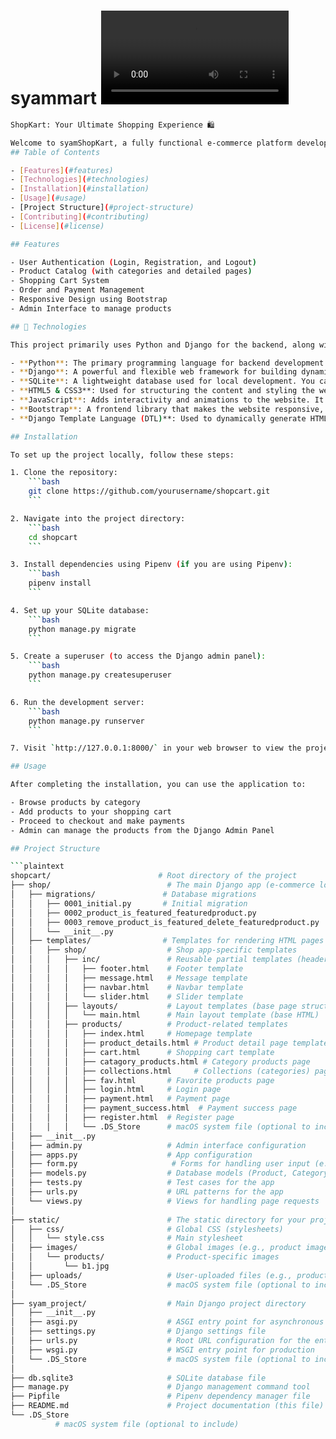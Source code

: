 # syammart <video controls src="static/images/SYAM MART.mp4" title="Title"></video>

```sh
ShopKart: Your Ultimate Shopping Experience 🛍️

Welcome to syamShopKart, a fully functional e-commerce platform developed using Python and Django. This application provides a smooth online shopping experience with an easy-to-navigate interface, real-time database interactions, and a modern design that is responsive and user-friendly.
## Table of Contents

- [Features](#features)
- [Technologies](#technologies)
- [Installation](#installation)
- [Usage](#usage)
- [Project Structure](#project-structure)
- [Contributing](#contributing)
- [License](#license)

## Features

- User Authentication (Login, Registration, and Logout)
- Product Catalog (with categories and detailed pages)
- Shopping Cart System
- Order and Payment Management
- Responsive Design using Bootstrap
- Admin Interface to manage products

## 🧰 Technologies

This project primarily uses Python and Django for the backend, along with other technologies for the frontend and database.

- **Python**: The primary programming language for backend development.
- **Django**: A powerful and flexible web framework for building dynamic web applications. It handles routing, user authentication, and data models.
- **SQLite**: A lightweight database used for local development. You can easily swap it for other databases like PostgreSQL or MySQL.
- **HTML5 & CSS3**: Used for structuring the content and styling the website. CSS ensures the website is responsive and user-friendly.
- **JavaScript**: Adds interactivity and animations to the website. It enhances the user experience by making the UI dynamic.
- **Bootstrap**: A frontend library that makes the website responsive, clean, and modern with pre-designed components and layouts.
- **Django Template Language (DTL)**: Used to dynamically generate HTML by embedding Python-like expressions directly within HTML files.

## Installation

To set up the project locally, follow these steps:

1. Clone the repository:
    ```bash
    git clone https://github.com/yourusername/shopcart.git
    ```

2. Navigate into the project directory:
    ```bash
    cd shopcart
    ```

3. Install dependencies using Pipenv (if you are using Pipenv):
    ```bash
    pipenv install
    ```

4. Set up your SQLite database:
    ```bash
    python manage.py migrate
    ```

5. Create a superuser (to access the Django admin panel):
    ```bash
    python manage.py createsuperuser
    ```

6. Run the development server:
    ```bash
    python manage.py runserver
    ```

7. Visit `http://127.0.0.1:8000/` in your web browser to view the project.

## Usage

After completing the installation, you can use the application to:

- Browse products by category
- Add products to your shopping cart
- Proceed to checkout and make payments
- Admin can manage the products from the Django Admin Panel

## Project Structure

```plaintext
shopcart/                        # Root directory of the project
├── shop/                          # The main Django app (e-commerce logic)
│   ├── migrations/               # Database migrations
│   │   ├── 0001_initial.py       # Initial migration
│   │   ├── 0002_product_is_featured_featuredproduct.py
│   │   ├── 0003_remove_product_is_featured_delete_featuredproduct.py
│   │   └── __init__.py
│   ├── templates/                # Templates for rendering HTML pages
│   │   ├── shop/                  # Shop app-specific templates
│   │   │   ├── inc/               # Reusable partial templates (header, footer, etc.)
│   │   │   │   ├── footer.html    # Footer template
│   │   │   │   ├── message.html   # Message template
│   │   │   │   ├── navbar.html    # Navbar template
│   │   │   │   └── slider.html    # Slider template
│   │   │   ├── layouts/           # Layout templates (base page structure)
│   │   │   │   └── main.html      # Main layout template (base HTML)
│   │   │   ├── products/          # Product-related templates
│   │   │   │   ├── index.html     # Homepage template
│   │   │   │   ├── product_details.html # Product detail page template
│   │   │   │   ├── cart.html      # Shopping cart template
│   │   │   │   ├── catagory_products.html # Category products page
│   │   │   │   ├── collections.html     # Collections (categories) page
│   │   │   │   ├── fav.html       # Favorite products page
│   │   │   │   ├── login.html     # Login page
│   │   │   │   ├── payment.html   # Payment page
│   │   │   │   ├── payment_success.html  # Payment success page
│   │   │   │   ├── register.html  # Register page
│   │   │   │   └── .DS_Store      # macOS system file (optional to include)
│   ├── __init__.py
│   ├── admin.py                   # Admin interface configuration
│   ├── apps.py                    # App configuration
│   ├── form.py                     # Forms for handling user input (e.g., login, registration)
│   ├── models.py                  # Database models (Product, Category, etc.)
│   ├── tests.py                   # Test cases for the app
│   ├── urls.py                    # URL patterns for the app
│   └── views.py                   # Views for handling page requests
│
├── static/                        # The static directory for your project
│   ├── css/                       # Global CSS (stylesheets)
│   │   └── style.css              # Main stylesheet
│   ├── images/                    # Global images (e.g., product images)
│   │   └── products/              # Product-specific images
│   │       └── b1.jpg
│   ├── uploads/                   # User-uploaded files (e.g., product images)
│   └── .DS_Store                  # macOS system file (optional to include)
│
├── syam_project/                  # Main Django project directory
│   ├── __init__.py
│   ├── asgi.py                    # ASGI entry point for asynchronous support
│   ├── settings.py                # Django settings file
│   ├── urls.py                    # Root URL configuration for the entire project
│   ├── wsgi.py                    # WSGI entry point for production
│   └── .DS_Store                  # macOS system file (optional to include)
│
├── db.sqlite3                     # SQLite database file
├── manage.py                      # Django management command tool
├── Pipfile                        # Pipenv dependency manager file
├── README.md                      # Project documentation (this file)
└── .DS_Store            
          # macOS system file (optional to include)

```
